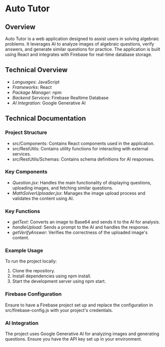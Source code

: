 # Auto Tutor

## Overview
Auto Tutor is a web application designed to assist users in solving algebraic problems. It leverages AI to analyze images of algebraic questions, verify answers, and generate similar questions for practice. The application is built using React and integrates with Firebase for real-time database storage.

## Technical Overview
- *Languages*: JavaScript
- *Frameworks*: React
- *Package Manager*: npm
- *Backend Services*: Firebase Realtime Database
- *AI Integration*: Google Generative AI

## Technical Documentation

### Project Structure
- src/Components: Contains React components used in the application.
- src/RestUtils: Contains utility functions for interacting with external services.
- src/RestUtils/Schemas: Contains schema definitions for AI responses.

### Key Components
- *Question.jsx*: Handles the main functionality of displaying questions, uploading images, and fetching similar questions.
- *MathSolverUploader.jsx*: Manages the image upload process and validates the content using AI.

### Key Functions
- *getText*: Converts an image to Base64 and sends it to the AI for analysis.
- *handleUpload*: Sends a prompt to the AI and handles the response.
- *getVerifyAnswer*: Verifies the correctness of the uploaded image's content.

### Example Usage
To run the project locally:
1. Clone the repository.
2. Install dependencies using npm install.
3. Start the development server using npm start.

### Firebase Configuration
Ensure to have a Firebase project set up and replace the configuration in src/firebase-config.js with your project's credentials.

### AI Integration
The project uses Google Generative AI for analyzing images and generating questions. Ensure you have the API key set up in your environment.